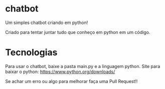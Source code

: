 # chatbot
Um simples chatbot criando em python!

Criado para tentar juntar tudo que conheço em python em um código.

# Tecnologias
Para usar o chatbot, baixe a pasta main.py e a linguagem python.
Site para baixar o python: https://www.python.org/downloads/

Se achar um erro ou algo para melhorar faça uma Pull Request!!


